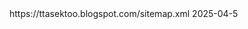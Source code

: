 
<?xml version="1.0" encoding="UTF-8"?>
<sitemapindex xmlns="http://www.sitemaps.org/schemas/sitemap/0.9">
<sitemap>
<loc>https://ttasektoo.blogspot.com/sitemap.xml</loc>
    <lastmod>2025-04-5</lastmod>
  </sitemap>
  </sitemapindex>
